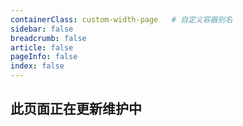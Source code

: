 ```yaml
---
containerClass: custom-width-page   # 自定义容器别名
sidebar: false
breadcrumb: false
article: false
pageInfo: false
index: false
---
```


## 此页面正在更新维护中

<!-- <script setup>
import LinkNavigator from "@LinkNavigator";
</script> -->
